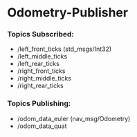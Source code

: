 # Odometry-Publisher

### Topics Subscribed:
- /left_front_ticks (std_msgs/Int32)
- /left_middle_ticks
- /left_rear_ticks
- /right_front_ticks
- /right_middle_ticks
- /right_rear_ticks



### Topics Publishing:
- /odom_data_euler (nav_msg/Odometry)
- /odom_data_quat 
